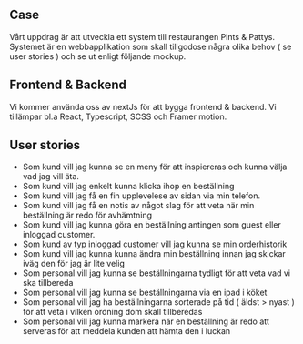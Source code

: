 ## Case
Vårt uppdrag är att utveckla ett system till restaurangen Pints & Pattys.
Systemet är en webbapplikation som skall tillgodose några olika behov ( se user stories ) och se ut enligt följande mockup.

## Frontend & Backend
Vi kommer använda oss av nextJs för att bygga frontend & backend. Vi tillämpar bl.a React, Typescript, SCSS och Framer motion. 

## User stories
- Som kund vill jag kunna se en meny för att inspiereras och kunna välja vad jag vill äta.
- Som kund vill jag enkelt kunna klicka ihop en beställning
- Som kund vill jag få en fin upplevelese av sidan via min telefon.
- Som kund vill jag få en notis av något slag för att veta när min beställning är redo för avhämtning
- Som kund vill jag kunna göra en beställning antingen som guest eller inloggad customer.
- Som kund av typ inloggad customer vill jag kunna se min orderhistorik
- Som kund vill jag kunna kunna ändra min beställning innan jag skickar iväg den för jag är lite velig
- Som personal vill jag kunna se beställningarna tydligt för att veta vad vi ska tillbereda
- Som personal vill jag kunna se beställningarna via en ipad i köket
- Som personal vill jag ha beställningarna sorterade på tid ( äldst > nyast ) för att veta i vilken ordning dom skall tillberedas
- Som personal vill jag kunna markera när en beställning är redo att serveras för att meddela kunden att hämta den i luckan
